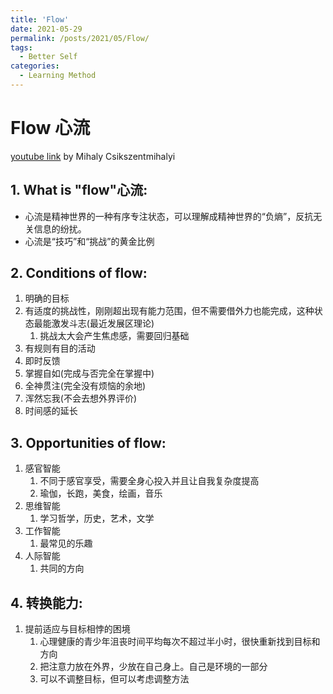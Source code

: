```yaml
---
title: 'Flow'
date: 2021-05-29
permalink: /posts/2021/05/Flow/
tags:
  - Better Self
categories:
  - Learning Method
---
```



Flow 心流
======

[youtube link](https://www.youtube.com/watch?v=sjZVL-X0Z_0) by Mihaly Csikszentmihalyi

## 1. What is "flow"心流:
- 心流是精神世界的一种有序专注状态，可以理解成精神世界的“负熵”，反抗无关信息的纷扰。 
- 心流是“技巧”和“挑战”的黄金比例

## 2. Conditions of flow:
1. 明确的目标
2. 有适度的挑战性，刚刚超出现有能力范围，但不需要借外力也能完成，这种状态最能激发斗志(最近发展区理论)
	1. 挑战太大会产生焦虑感，需要回归基础
3. 有规则有目的活动
4. 即时反馈
5. 掌握自如(完成与否完全在掌握中)
6. 全神贯注(完全没有烦恼的余地)
7. 浑然忘我(不会去想外界评价)
8. 时间感的延长

## 3. Opportunities of flow:
1. 感官智能
	1. 不同于感官享受，需要全身心投入并且让自我复杂度提高
	2. 瑜伽，长跑，美食，绘画，音乐
2. 思维智能
	1. 学习哲学，历史，艺术，文学
3. 工作智能
	1. 最常见的乐趣
4. 人际智能
	1. 共同的方向

## 4. 转换能力:
1. 提前适应与目标相悖的困境
	1. 心理健康的青少年沮丧时间平均每次不超过半小时，很快重新找到目标和方向
	2. 把注意力放在外界，少放在自己身上。自己是环境的一部分
	3. 可以不调整目标，但可以考虑调整方法